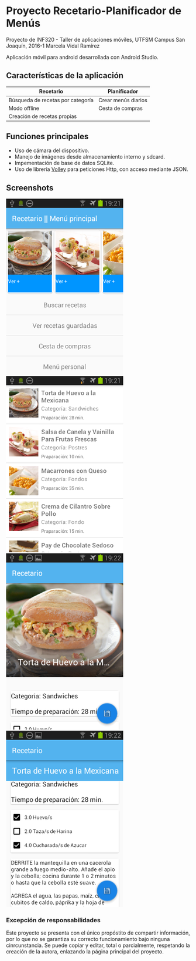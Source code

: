 # Proyecto Recetario-Planificador de Menús

Proyecto de INF320 - Taller de aplicaciones móviles, UTFSM Campus San Joaquín, 2016-1
Marcela Vidal Ramírez

Aplicación móvil para android desarrollada con Android Studio.

## Características de la aplicación

| **Recetario** | **Planificador** |
| --- | --- |
| Búsqueda de recetas por categoría | Crear menús diarios |
| Modo offline | Cesta de compras |
|Creación de recetas propias |  |

## Funciones principales

+ Uso de cámara del dispositivo.
+ Manejo de imágenes desde almacenamiento interno y sdcard.
+ Impementación de base de datos SQLite.
+ Uso de librería [Volley](http://www.androidhive.info/2014/05/android-working-with-volley-library-1/) para peticiones Http, con acceso mediante JSON.

## Screenshots

![Menú principal](https://github.com/mavidalr/Recetario2/blob/master/Screenshots/Home.png)
![Lista de recetas](https://github.com/mavidalr/Recetario2/blob/master/Screenshots/Recetas.png)
![Mostrar información de receta](https://github.com/mavidalr/Recetario2/blob/master/Screenshots/InfoReceta.png)
![Mostrar información de receta, scroll](https://github.com/mavidalr/Recetario2/blob/master/Screenshots/InfoReceta2.png)

### Excepción de responsabilidades

Este proyecto se presenta con el único propóstito de compartir información, por lo que no se garantiza su correcto funcionamiento bajo ninguna cinrcunstancia. Se puede copiar y editar, total o parcialmente, respetando la creación de la autora, enlazando la página principal del proyecto. 

